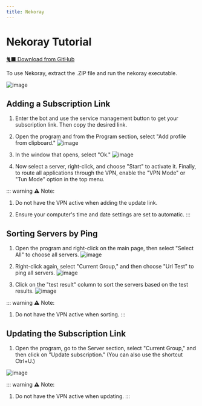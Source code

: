 ```yaml
---
title: Nekoray
---
```


# Nekoray Tutorial

[🐈‍⬛ Download from GitHub](https://github.com/Matsuridayo/nekoray/releases/latest)

To use Nekoray, extract the .ZIP file and run the nekoray executable.

![image](https://github.com/VPNHELP/vpnhelp.github.io/assets/129318294/fd03d9ce-e2f1-40be-977a-091899bdd206)


## Adding a Subscription Link
1. Enter the bot and use the service management button to get your subscription link. Then copy the desired link.

2. Open the program and from the Program section, select "Add profile from clipboard."
![image](https://github.com/VPNHELP/vpnhelp.github.io/assets/129318294/d7839eb4-a998-4609-87a1-896a23317012)

3. In the window that opens, select "Ok."
![image](https://github.com/VPNHELP/vpnhelp.github.io/assets/129318294/0ad82137-a35b-4398-a488-22cdbaa8c9d7)

4. Now select a server, right-click, and choose "Start" to activate it. Finally, to route all applications through the VPN, enable the "VPN Mode" or "Tun Mode" option in the top menu.

::: warning ⚠️ Note:
1. Do not have the VPN active when adding the update link.

2. Ensure your computer's time and date settings are set to automatic.
:::

## Sorting Servers by Ping

1. Open the program and right-click on the main page, then select "Select All" to choose all servers.
![image](https://github.com/VPNHELP/vpnhelp.github.io/assets/129318294/ccbd033f-d16b-42c3-a1a9-aa9c63cf1332)

2. Right-click again, select "Current Group," and then choose "Url Test" to ping all servers.
![image](https://github.com/VPNHELP/vpnhelp.github.io/assets/129318294/fe051d90-53f7-4c91-b556-e22d4d0eb7f3)
3. Click on the "test result" column to sort the servers based on the test results.
![image](https://github.com/VPNHELP/vpnhelp.github.io/assets/129318294/34a38a59-c53f-481d-ae0c-83b410c8dc9e)

::: warning ⚠️ Note:
1. Do not have the VPN active when sorting.
:::

## Updating the Subscription Link

1. Open the program, go to the Server section, select "Current Group," and then click on "Update subscription." (You can also use the shortcut Ctrl+U.)

![image](https://github.com/VPNHELP/vpnhelp.github.io/assets/129318294/5db2c11f-298d-4621-bf9d-684e22b812cc)

::: warning ⚠️ Note:
1. Do not have the VPN active when updating.
:::